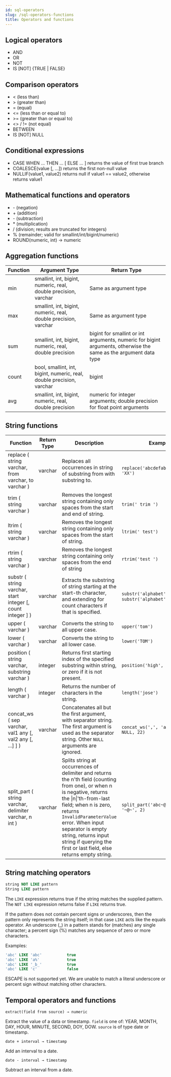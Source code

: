 ```yaml
---
id: sql-operators
slug: /sql-operators-functions
title: Operators and functions
---
```




## Logical operators

* AND
* OR
* NOT
* IS [NOT] {TRUE | FALSE}

## Comparison operators

* &lt; (less than)
* &gt; (greater than)
* = (equal)
* &lt;= (less than or equal to)
* &gt;= (greater than or equal to)
* &lt;&gt; / != (not equal)
* BETWEEN
* IS [NOT] NULL

## Conditional expressions

* CASE WHEN ... THEN ... [ ELSE ... ] returns the value of first true branch
* COALESCE(value [, ...]) returns the first non-null value
* NULLIF(value1, value2) returns null if value1 == value2, otherwise returns value1

## Mathematical functions and operators

* \- (negation)
* \+ (addition)
* \- (subtraction)
* \* (multiplication)
* / (division; results are truncated for integers)
* % (remainder; valid for smallint/int/bigint/numeric)
* ROUND(numeric, int) → numeric


## Aggregation functions

|Function|Argument Type|Return Type|
|---|---|---|
|min|smallint, int, bigint, numeric, real, double precision, varchar|Same as argument type|
|max|smallint, int, bigint, numeric, real, double precision, varchar|Same as argument type|
|sum|smallint, int, bigint, numeric, real, double precision|bigint for smallint  or int arguments, numeric for bigint arguments, otherwise the same as the argument data type|
|count|bool, smallint, int, bigint, numeric, real, double precision, varchar|bigint|
|avg|	smallint, int, bigint, numeric, real, double precision|numeric for integer arguments; double precision for float point arguments|

## String functions

|Function|Return Type|Description|Example|Result|
|---|---|---|---|---|
|replace ( string varchar, from varchar, to varchar )|varchar|Replaces all occurrences in string of substring from with substring to.|`replace('abcdefabcdef', 'cd', 'XX')`|`abXXefabXXef`|
|trim ( string varchar )|varchar|Removes the longest string containing only spaces from the start and end of string.|`trim(' trim ')`	|`trim`|
|ltrim ( string varchar )|varchar|Removes the longest string containing only spaces from the start of string.|`ltrim(' test')`|`test`|
|rtrim ( string varchar ) |varchar|Removes the longest string containing only spaces from the end of string|`rtrim('test ')`|`test`|
|substr ( string varchar, start integer [, count integer ] )|varchar|Extracts the substring of string starting at the start-th character, and extending for count characters if that is specified.| `substr('alphabet', 3)`; `substr('alphabet', 3, 2)`| `phabet`;`ph`|
|upper ( varchar )|varchar|Converts the string to all upper case.|`upper('tom')`|`TOM`|
|lower ( varchar )|varchar|Converts the string to all lower case.|`lower('TOM')`|`tom`|
|position ( string varchar, substring varchar )|integer	|Returns first starting index of the specified substring within string, or zero if it is not present.|`position('high', 'ig')`|`2`|
|length ( varchar )	|integer|Returns the number of characters in the string.|`length('jose')`|`4`|
| concat_ws ( sep varchar, val1 any [, val2 any [, ...] ] ) | varchar | Concatenates all but the first argument, with separator string. The first argument is used as the separator string. Other `NULL` arguments are ignored. | `concat_ws(',', 'abcde', 2, NULL, 22)` | `abcde,2,22`  |
|  split_part ( string varchar, delimiter varchar, n int )  | varchar | Splits string at occurrences of delimiter and returns the n'th field (counting from one), or when n is negative, returns the \|n\|'th-from-last field; when n is zero, returns `InvalidParameterValue` error. When input separator is empty string, returns input string if querying the first or last field, else returns empty string. | `split_part('abc~@~def~@~ghi', '~@~', 2)` | `def` |


## String matching operators

```sql
string NOT LIKE pattern
String LIKE pattern
```

The `LIKE` expression returns true if the string matches the supplied pattern. The `NOT LIKE` expression returns false if `LIKE` returns true.

If the pattern does not contain percent signs or underscores, then the pattern only represents the string itself; in that case `LIKE` acts like the equals operator. An underscore (_) in a pattern stands for (matches) any single character; a percent sign (%) matches any sequence of zero or more characters.

Examples:

```sql
'abc' LIKE 'abc'           true
'abc' LIKE 'a%'            true
'abc' LIKE '_b_'           true
'abc' LIKE 'c'             false
```


ESCAPE is not supported yet. We are unable to match a literal underscore or percent sign without matching other characters.


## Temporal operators and functions


`extract(field from source) → numeric`

Extract the value of a data or timestamp. `field` is one of: YEAR, MONTH, DAY, HOUR, MINUTE, SECOND, DOY, DOW. `source` is of type date or timestamp.

`date + interval → timestamp`

Add an interval to a date.

`date - interval → timestamp`

Subtract an interval from a date.



